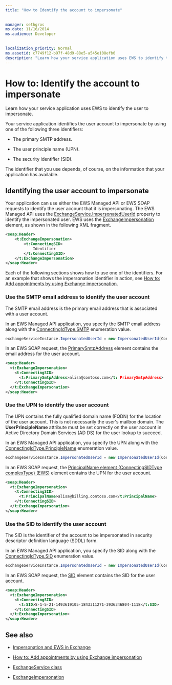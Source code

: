 ```yaml
---
title: "How to Identify the account to impersonate"
 
 
manager: sethgros
ms.date: 11/16/2014
ms.audience: Developer
 
 
localization_priority: Normal
ms.assetid: c7749f12-b97f-48d9-88e5-a545e108efb0
description: "Learn how your service application uses EWS to identify the user to impersonate."
---
```


# How to: Identify the account to impersonate

Learn how your service application uses EWS to identify the user to impersonate.
  
Your service application identifies the user account to impersonate by using one of the following three identifiers:
  
- The primary SMTP address.
    
- The user principle name (UPN).
    
- The security identifier (SID).
    
The identifier that you use depends, of course, on the information that your application has available.
  
## Identifying the user account to impersonate

Your application can use either the EWS Managed API or EWS SOAP requests to identify the user account that it is impersonating. The EWS Managed API uses the [ExchangeService.ImpersonatedUserId](http://msdn.microsoft.com/en-us/library/microsoft.exchange.webservices.data.exchangeservice.impersonateduserid.aspx) property to identify the impersonated user. EWS uses the [ExchangeImpersonation](http://msdn.microsoft.com/library/d8cbac49-47d0-4745-a2a7-545d33f8da93%28Office.15%29.aspx) element, as shown in the following XML fragment. 
  
```XML
<soap:Header>
    <t:ExchangeImpersonation>
        <t:ConnectingSID>
            Identifier
        </t:ConnectingSID>
    </t:ExchangeImpersonation>
</soap:Header>
```

Each of the following sections shows how to use one of the identifiers. For an example that shows the impersonation identifier in action, see [How to: Add appointments by using Exchange impersonation](how-to-add-appointments-by-using-exchange-impersonation.md).
  
### Use the SMTP email address to identify the user account

The SMTP email address is the primary email address that is associated with a user account.
  
In an EWS Managed API application, you specify the SMTP email address along with the [ConnectingIdType.SMTP](http://msdn.microsoft.com/en-us/library/microsoft.exchange.webservices.data.connectingidtype.aspx) enumeration value. 
  
```cs
exchangeServiceInstance.ImpersonatedUserId = new ImpersonatedUserId(ConnectingIdType.SMTP, "alisa@contoso.com");
```

In an EWS SOAP request, the [PrimarySmtpAddress](http://msdn.microsoft.com/library/eee79904-9412-4e61-b9b8-aff0ce25fade%28Office.15%29.aspx) element contains the email address for the user account. 
  
```XML
<soap:Header>
  <t:ExchangeImpersonation>
    <t:ConnectingSID>
      <t:PrimarySmtpAddress>alisa@contoso.com</t: PrimarySmtpAddress>
    </t:ConnectingSID>
  </t:ExchangeImpersonation>
</soap:Header>
```

### Use the UPN to identify the user account

The UPN contains the fully qualified domain name (FQDN) for the location of the user account. This is not necessarily the user's mailbox domain. The **UserPrincipleName** attribute must be set correctly on the user account in Active Directory Domain Services (AD DS) for the user lookup to succeed. 
  
In an EWS Managed API application, you specify the UPN along with the [ConnectingIdType.PrincipleName](http://msdn.microsoft.com/en-us/library/microsoft.exchange.webservices.data.connectingidtype.aspx) enumeration value. 
  
```cs
exchangeServiceInstance.ImpersonatedUserId = new ImpersonatedUserId(ConnectingIdType.PrincipleName, "alias@billing.contoso.com");
```

In an EWS SOAP request, the [PrincipalName element (ConnectingSIDType complexType) (EWS)](http://msdn.microsoft.com/library/6aac5388-c971-817b-b0bb-095a2639c6de%28Office.15%29.aspx) element contains the UPN for the user account. 
  
```XML
<soap:Header>
  <t:ExchangeImpersonation>
    <t:ConnectingSID>
      <t:PrincipalName>alisa@billing.contoso.com</t:PrincipalName>
    </t:ConnectingSID>
  </t:ExchangeImpersonation>
</soap:Header>
```

### Use the SID to identify the user account

The SID is the identifier of the account to be impersonated in security descriptor definition language (SDDL) form.
  
In an EWS Managed API application, you specify the SID along with the [ConnectingIdType.SID](http://msdn.microsoft.com/en-us/library/microsoft.exchange.webservices.data.connectingidtype.aspx) enumeration value. 
  
```cs
exchangeServiceInstance.ImpersonatedUserId = new ImpersonatedUserId(ConnectingIdType.SID, "S-1-5-21-1493619105-1843311271-3936346804-1118");
```

In an EWS SOAP request, the [SID](http://msdn.microsoft.com/library/2f33b29b-163b-4106-a74d-6fb76ec38951%28Office.15%29.aspx) element contains the SID for the user account. 
  
```XML
<soap:Header>
  <t:ExchangeImpersonation>
    <t:ConnectingSID>
      <t:SID>S-1-5-21-1493619105-1843311271-3936346804-1118</t:SID>
    </t:ConnectingSID>
  </t:ExchangeImpersonation>
</soap:Header>
```

## See also
<a name="bk_addresources"> </a>

- [Impersonation and EWS in Exchange](impersonation-and-ews-in-exchange.md)
    
- [How to: Add appointments by using Exchange impersonation](how-to-add-appointments-by-using-exchange-impersonation.md)
    
- [ExchangeService class](http://msdn.microsoft.com/en-us/library/microsoft.exchange.webservices.data.exchangeservice.aspx)
    
- [ExchangeImpersonation](http://msdn.microsoft.com/library/d8cbac49-47d0-4745-a2a7-545d33f8da93%28Office.15%29.aspx)
    

